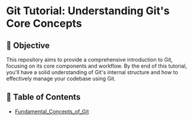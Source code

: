 # Git Tutorial: Understanding Git's Core Concepts

## 📘 Objective

This repository aims to provide a comprehensive introduction to Git, focusing on its core components and workflow. By the end of this tutorial, you'll have a solid understanding of Git's internal structure and how to effectively manage your codebase using Git.

## 🧭 Table of Contents

* [Fundamental_Concepts_of_Git](docs/Fundamental_Concepts_of_Git.md)


